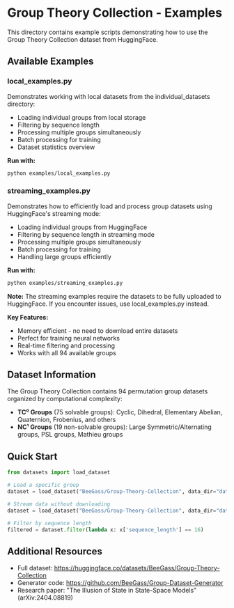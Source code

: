 # Group Theory Collection - Examples

This directory contains example scripts demonstrating how to use the Group Theory Collection dataset from HuggingFace.

## Available Examples

### local_examples.py
Demonstrates working with local datasets from the individual_datasets directory:
- Loading individual groups from local storage
- Filtering by sequence length
- Processing multiple groups simultaneously
- Batch processing for training
- Dataset statistics overview

**Run with:**
```bash
python examples/local_examples.py
```

### streaming_examples.py
Demonstrates how to efficiently load and process group datasets using HuggingFace's streaming mode:
- Loading individual groups from HuggingFace
- Filtering by sequence length in streaming mode
- Processing multiple groups simultaneously
- Batch processing for training
- Handling large groups efficiently

**Run with:**
```bash
python examples/streaming_examples.py
```

**Note:** The streaming examples require the datasets to be fully uploaded to HuggingFace. If you encounter issues, use local_examples.py instead.

**Key Features:**
- Memory efficient - no need to download entire datasets
- Perfect for training neural networks
- Real-time filtering and processing
- Works with all 94 available groups

## Dataset Information

The Group Theory Collection contains 94 permutation group datasets organized by computational complexity:
- **TC⁰ Groups** (75 solvable groups): Cyclic, Dihedral, Elementary Abelian, Quaternion, Frobenius, and others
- **NC¹ Groups** (19 non-solvable groups): Large Symmetric/Alternating groups, PSL groups, Mathieu groups

## Quick Start

```python
from datasets import load_dataset

# Load a specific group
dataset = load_dataset("BeeGass/Group-Theory-Collection", data_dir="data/s5")

# Stream data without downloading
dataset = load_dataset("BeeGass/Group-Theory-Collection", data_dir="data/s5", streaming=True)

# Filter by sequence length
filtered = dataset.filter(lambda x: x['sequence_length'] == 16)
```

## Additional Resources

- Full dataset: https://huggingface.co/datasets/BeeGass/Group-Theory-Collection
- Generator code: https://github.com/BeeGass/Group-Dataset-Generator
- Research paper: "The Illusion of State in State-Space Models" (arXiv:2404.08819)